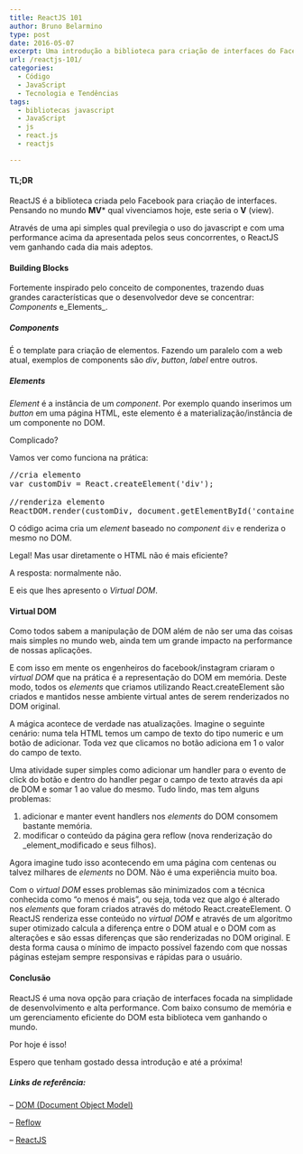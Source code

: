 ```yaml
---
title: ReactJS 101
author: Bruno Belarmino
type: post
date: 2016-05-07
excerpt: Uma introdução a biblioteca para criação de interfaces do Facebook
url: /reactjs-101/
categories:
  - Código
  - JavaScript
  - Tecnologia e Tendências
tags:
  - bibliotecas javascript
  - JavaScript
  - js
  - react.js
  - reactjs

---
```

#### TL;DR

ReactJS é a biblioteca criada pelo Facebook para criação de interfaces. Pensando no mundo **MV*** qual vivenciamos hoje, este seria o **V** (view).

Através de uma api simples qual previlegia o uso do javascript e com uma performance acima da apresentada pelos seus concorrentes, o ReactJS vem ganhando cada dia mais adeptos.

#### Building Blocks

Fortemente inspirado pelo conceito de componentes, trazendo duas grandes características que o desenvolvedor deve se concentrar: _Components_ e_Elements_.

##### Components

É o template para criação de elementos. Fazendo um paralelo com a web atual, exemplos de components são _div_, _button_, _label_ entre outros.

##### Elements

_Element_ é a instância de um _component_. Por exemplo quando inserimos um _button_ em uma página HTML, este elemento é a materialização/instância de um componente no DOM.

Complicado?

Vamos ver como funciona na prática:

<pre class="lang-js">//cria elemento
var customDiv = React.createElement('div');

//renderiza elemento
ReactDOM.render(customDiv, document.getElementById('container'));
</pre>

O código acima cria um _element_ baseado no _component_ `div` e renderiza o mesmo no DOM.

Legal! Mas usar diretamente o HTML não é mais eficiente?
  
A resposta: normalmente não.

E eis que lhes apresento o _Virtual DOM_.

#### Virtual DOM

Como todos sabem a manipulação de DOM além de não ser uma das coisas mais simples no mundo web, ainda tem um grande impacto na performance de nossas aplicações.

E com isso em mente os engenheiros do facebook/instagram criaram o _virtual DOM_ que na prática é a representação do DOM em memória. Deste modo, todos os _elements_ que criamos utilizando React.createElement são criados e mantidos nesse ambiente virtual antes de serem renderizados no DOM original.

A mágica acontece de verdade nas atualizações. Imagine o seguinte cenário: numa tela HTML temos um campo de texto do tipo numeric e um botão de adicionar. Toda vez que clicamos no botão adiciona em 1 o valor do campo de texto.

Uma atividade super simples como adicionar um handler para o evento de click do botão e dentro do handler pegar o campo de texto através da api de DOM e somar 1 ao value do mesmo. Tudo lindo, mas tem alguns problemas:

  1. adicionar e manter event handlers nos _elements_ do DOM consomem bastante memória.
  2. modificar o conteúdo da página gera reflow (nova renderização do _element_modificado e seus filhos).

Agora imagine tudo isso acontecendo em uma página com centenas ou talvez milhares de _elements_ no DOM. Não é uma experiência muito boa.

Com o _virtual DOM_ esses problemas são minimizados com a técnica conhecida como &#8220;o menos é mais&#8221;, ou seja, toda vez que algo é alterado nos _elements_ que foram criados através do método React.createElement. O ReactJS renderiza esse conteúdo no _virtual DOM_ e através de um algoritmo super otimizado calcula a diferença entre o DOM atual e o DOM com as alterações e são essas diferenças que são renderizadas no DOM original. E desta forma causa o mínimo de impacto possível fazendo com que nossas páginas estejam sempre responsivas e rápidas para o usuário.

#### Conclusão

ReactJS é uma nova opção para criação de interfaces focada na simplidade de desenvolvimento e alta performance. Com baixo consumo de memória e um gerenciamento eficiente do DOM esta biblioteca vem ganhando o mundo.

Por hoje é isso!
  
Espero que tenham gostado dessa introdução e até a próxima!

##### Links de referência:

&#8211; <a href="https://developer.mozilla.org/en-US/docs/Web/API/Document_Object_Model/Introduction" target="_blank">DOM (Document Object Model)</a>
  
&#8211; <a href="https://developers.google.com/speed/articles/reflow" target="_blank">Reflow</a>
  
&#8211; <a href="https://facebook.github.io/react/docs/getting-started.html" target="_blank">ReactJS</a>
